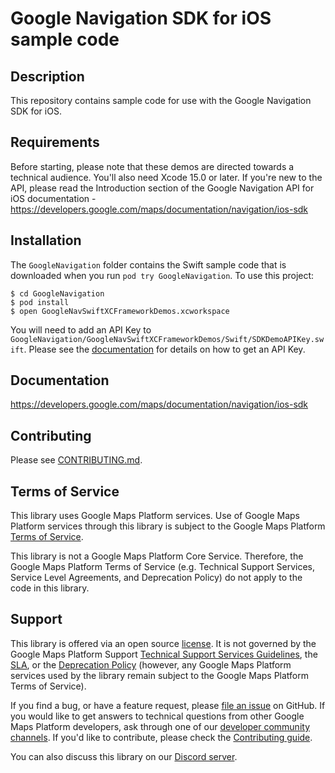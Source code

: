 # Google Navigation SDK for iOS sample code

## Description

This repository contains sample code for use with the Google Navigation SDK for iOS.

## Requirements

Before starting, please note that these demos are directed towards a technical
audience. You'll also need Xcode 15.0 or later. If you're new to the API, please read the Introduction section of the Google Navigation API for iOS documentation -  https://developers.google.com/maps/documentation/navigation/ios-sdk

## Installation

The `GoogleNavigation` folder contains the Swift sample code that is downloaded
when you run `pod try GoogleNavigation`. To use this project:

```
$ cd GoogleNavigation
$ pod install
$ open GoogleNavSwiftXCFrameworkDemos.xcworkspace
```

You will need to add an API Key to `GoogleNavigation/GoogleNavSwiftXCFrameworkDemos/Swift/SDKDemoAPIKey.swift`. Please see the
[documentation](https://developers.google.com/maps/documentation/navigation/ios-sdk/get-api-key)
for details on how to get an API Key.

## Documentation
https://developers.google.com/maps/documentation/navigation/ios-sdk

## Contributing

Please see [CONTRIBUTING.md](CONTRIBUTING.md).

## Terms of Service

This library uses Google Maps Platform services. Use of Google Maps Platform services through this library is subject to the Google Maps Platform [Terms of Service](https://cloud.google.com/maps-platform/terms).

This library is not a Google Maps Platform Core Service. Therefore, the Google Maps Platform Terms of Service (e.g. Technical Support Services, Service Level Agreements, and Deprecation Policy) do not apply to the code in this library.

## Support

This library is offered via an open source [license](LICENSE). It is not governed by the
Google Maps Platform Support
[Technical Support Services Guidelines](https://cloud.google.com/maps-platform/terms/tssg),
the [SLA](https://cloud.google.com/maps-platform/terms/sla), or the
[Deprecation Policy](https://cloud.google.com/maps-platform/terms) (however,
any Google Maps Platform services used by the library remain subject to the
Google Maps Platform Terms of Service).

If you find a bug, or have a feature request, please [file an issue](https://github.com/googlemaps-samples/ios-navigation-sdk-samples/issues) on
GitHub. If you would like to get answers to technical questions from other
Google Maps Platform developers, ask through one of our
[developer community channels](https://developers.google.com/maps/developer-community).
If you'd like to contribute, please check the [Contributing guide](CONTRIBUTING.md).

You can also discuss this library on our [Discord server](https://discord.gg/hYsWbmk).
